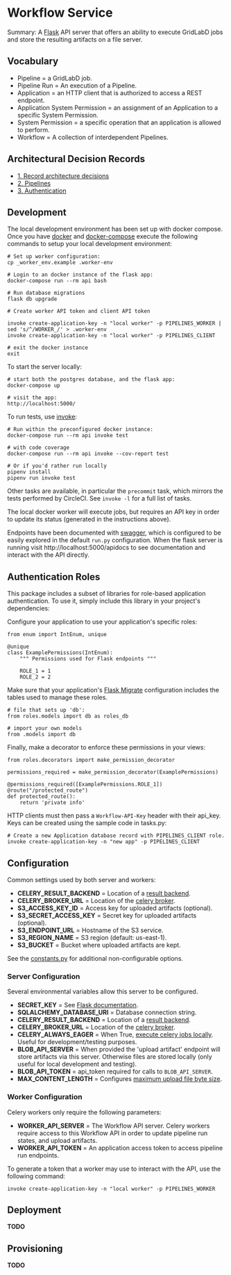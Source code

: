 # Workflow Service

Summary: A [Flask](https://flask.palletsprojects.com/en/1.1.x/) API server that
offers an ability to execute GridLabD jobs and store the resulting artifacts on
a file server.

## Vocabulary

 * Pipeline = a GridLabD job.
 * Pipeline Run = An execution of a Pipeline.
 * Application = an HTTP client that is authorized to access a REST endpoint.
 * Application System Permission = an assignment of an Application to a specific System Permission.
 * System Permission = a specific operation that an application is allowed to perform.
 * Workflow = A collection of interdependent Pipelines.

## Architectural Decision Records

 * [1. Record architecture decisions](docs/adr/0001-record-architecture-decisions.md)
 * [2. Pipelines](docs/adr/0002-pipelines.md)
 * [3. Authentication](docs/adr/0003-authentication.md)

## Development

The local development environment has been set up with docker compose. Once you
have [docker](https://docs.docker.com/get-docker/) and [docker-compose](https://docs.docker.com/compose/install/) execute the following commands to setup your local development environment:

    # Set up worker configuration:
    cp _worker_env.example .worker-env

    # Login to an docker instance of the flask app:
    docker-compose run --rm api bash

    # Run database migrations
    flask db upgrade

    # Create worker API token and client API token

    invoke create-application-key -n "local worker" -p PIPELINES_WORKER | sed 's/^/WORKER_/' > .worker-env
    invoke create-application-key -n "local worker" -p PIPELINES_CLIENT

    # exit the docker instance
    exit

To start the server locally:

    # start both the postgres database, and the flask app:
    docker-compose up

    # visit the app:
    http://localhost:5000/

To run tests, use [invoke](https://pyinvoke.org):

    # Run within the preconfigured docker instance:
    docker-compose run --rm api invoke test

    # with code coverage
    docker-compose run --rm api invoke --cov-report test

    # Or if you'd rather run locally
    pipenv install
    pipenv run invoke test

Other tasks are available, in particular the `precommit` task, which mirrors the
tests performed by CircleCI. See `invoke -l` for a full list of tasks.

The local docker worker will execute jobs, but requires an API key in order to
update its status (generated in the instructions above).

Endpoints have been documented with [swagger](https://swagger.io/blog/news/whats-new-in-openapi-3-0/), which is configured to be easily explored in the default `run.py` configuration. When the flask server is running visit http://localhost:5000/apidocs to see documentation and interact with the API directly.

## Authentication Roles

This package includes a subset of libraries for role-based application
authentication. To use it, simply include this library in your project's
dependencies:

Configure your application to use your application's specific roles:

    from enum import IntEnum, unique

    @unique
    class ExamplePermissions(IntEnum):
        """ Permissions used for Flask endpoints """

        ROLE_1 = 1
        ROLE_2 = 2

Make sure that your application's [Flask Migrate](https://flask-migrate.readthedocs.io/en/latest/) configuration includes the tables used to manage these roles.

    # file that sets up 'db':
    from roles.models import db as roles_db

    # import your own models
    from .models import db

Finally, make a decorator to enforce these permissions in your views:

    from roles.decorators import make_permission_decorator

    permissions_required = make_permission_decorator(ExamplePermissions)

    @permissions_required([ExamplePermissions.ROLE_1])
    @route("/protected_route")
    def protected_route():
        return 'private info'


HTTP clients must then pass a `Workflow-API-Key` header with their api_key. Keys can
be created using the sample code in tasks.py:

    # Create a new Application database record with PIPELINES_CLIENT role.
    invoke create-application-key -n "new app" -p PIPELINES_CLIENT

## Configuration

Common settings used by both server and workers:

 * **CELERY_RESULT_BACKEND** = Location of a [result backend](https://docs.celeryproject.org/en/stable/userguide/configuration.html#result-backend).
 * **CELERY_BROKER_URL** = Location of the [celery broker](https://docs.celeryproject.org/en/stable/userguide/configuration.html#broker-settings).
 * **S3_ACCESS_KEY_ID** = Access key for uploaded artifacts (optional).
 * **S3_SECRET_ACCESS_KEY** = Secret key for uploaded artifacts (optional).
 * **S3_ENDPOINT_URL** = Hostname of the S3 service.
 * **S3_REGION_NAME** = S3 region (default: us-east-1).
 * **S3_BUCKET** = Bucket where uploaded artifacts are kept.

See the [constants.py](app/constants.py) for additional non-configurable
options.


### Server Configuration

Several environmental variables allow this server to be configured.

 * **SECRET_KEY** = See [Flask documentation](https://flask.palletsprojects.com/en/1.1.x/config/#SECRET_KEY).
 * **SQLALCHEMY_DATABASE_URI** = Database connection string.
 * **CELERY_RESULT_BACKEND** = Location of a [result backend](https://docs.celeryproject.org/en/stable/userguide/configuration.html#result-backend).
 * **CELERY_BROKER_URL** = Location of the [celery broker](https://docs.celeryproject.org/en/stable/userguide/configuration.html#broker-settings).
 * **CELERY_ALWAYS_EAGER** = When True, [execute celery jobs locally](https://docs.celeryproject.org/en/stable/userguide/configuration.html#std:setting-task_always_eager). Useful for development/testing purposes.
 * **BLOB_API_SERVER** = When provided the 'upload artifact' endpoint will store
     artifacts via this server. Otherwise files are stored locally (only useful
     for local development and testing).
 * **BLOB_API_TOKEN** = api_token required for calls to `BLOB_API_SERVER`.
 * **MAX_CONTENT_LENGTH** = Configures [maximum upload file byte size](https://flask.palletsprojects.com/en/1.1.x/config/#MAX_CONTENT_LENGTH).

### Worker Configuration

Celery workers only require the following parameters:
 * **WORKER_API_SERVER** = The Workflow API server. Celery workers require access to this Workflow API in
     order to update pipeline run states, and upload artifacts.
 * **WORKER_API_TOKEN** = An application access token to access pipeline run
     endpoints.

To generate a token that a worker may use to interact with the API, use the
following command:

    invoke create-application-key -n "local worker" -p PIPELINES_WORKER

## Deployment

**TODO**

## Provisioning

**TODO**
